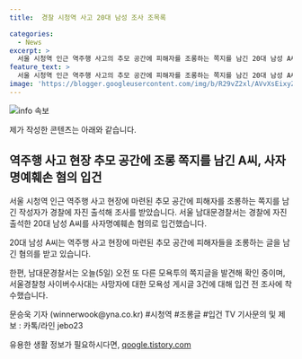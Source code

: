 ```yaml
---
title:  경찰 시청역 사고 20대 남성 조사 조목록

categories:
  - News
excerpt: >
  서울 시청역 인근 역주행 사고의 추모 공간에 피해자를 조롱하는 쪽지를 남긴 20대 남성 A씨가 경찰에 자진 출석해 조사를 받았습니다. 남대문경찰서는 A씨를 사자명예훼손 혐의로 입건했으며, 또 다른 모욕투의 쪽지글을 확인 중이고, 사망자에 대한 모욕성 게시글 3건에 대해 조사에 착수했습니다. #시청역 #조롱글 #입건
feature_text: >
  서울 시청역 인근 역주행 사고의 추모 공간에 피해자를 조롱하는 쪽지를 남긴 20대 남성 A씨가 경찰에 자진 출석해 조사를 받았습니다. 남대문경찰서는 A씨를 사자명예훼손 혐의로 입건했으며, 또 다른 모욕투의 쪽지글을 확인 중이고, 사망자에 대한 모욕성 게시글 3건에 대해 조사에 착수했습니다. #시청역 #조롱글 #입건
image: 'https://blogger.googleusercontent.com/img/b/R29vZ2xl/AVvXsEixyZcFfHzMRdzZMjFBmAUKJYCLCGyLL1o632UiGVXcaFdKo_bkvkuCioo0uUKlGfBVcT3P84aROyZIXSBEx3Aw5nCQ3pTgDom1WDC4m8eifvWiAmWEEVb4x6G_l8C0QH225ldMjyaFvpxGEBGNO37VmDTDMHGhJPq73UglMfDca1-0aw/s1600/blogspot.png'
---
```


<p><img src="https://blogger.googleusercontent.com/img/b/R29vZ2xl/AVvXsEixyZcFfHzMRdzZMjFBmAUKJYCLCGyLL1o632UiGVXcaFdKo_bkvkuCioo0uUKlGfBVcT3P84aROyZIXSBEx3Aw5nCQ3pTgDom1WDC4m8eifvWiAmWEEVb4x6G_l8C0QH225ldMjyaFvpxGEBGNO37VmDTDMHGhJPq73UglMfDca1-0aw/s1600/blogspot.png" alt="info 속보" /></p>

<p>제가 작성한 콘텐츠는 아래와 같습니다.</p>

<h2 data-ke-size="size26">역주행 사고 현장 추모 공간에 조롱 쪽지를 남긴 A씨, 사자명예훼손 혐의 입건</h2>

<p>서울 시청역 인근 역주행 사고 현장에 마련된 추모 공간에 피해자를 조롱하는 쪽지를 남긴 작성자가 경찰에 자진 출석해 조사를 받았습니다. 서울 남대문경찰서는 경찰에 자진 출석한 20대 남성 A씨를 사자명예훼손 혐의로 입건했습니다.</p>

<p>20대 남성 A씨는 역주행 사고 현장에 마련된 추모 공간에 피해자들을 조롱하는 글을 남긴 혐의를 받고 있습니다.</p>

<p>한편, 남대문경찰서는 오늘(5일) 오전 또 다른 모욕투의 쪽지글을 발견해 확인 중이며, 서울경찰청 사이버수사대는 사망자에 대한 모욕성 게시글 3건에 대해 입건 전 조사에 착수했습니다.</p>

<p>문승욱 기자 (winnerwook@yna.co.kr) #시청역 #조롱글 #입건 TV 기사문의 및 제보 : 카톡/라인 jebo23</p>
유용한 생활 정보가 필요하시다면, <a href="https://qoogle.tistory.com" rel="dofollow">qoogle.tistory.com</a>


